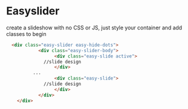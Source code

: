 # Easyslider
create a slideshow with no CSS or JS, just style your container and add classes to begin
```html
  <div class="easy-slider easy-hide-dots">
			<div class="easy-slider-body">
				  <div class="easy-slide active">
              //slide design
				  </div>
          ...
				  <div class="easy-slide">
              //slide design
				  </div>
			</div>
	</div>
```
